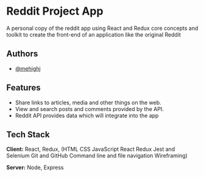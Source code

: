
# Reddit Project App

A personal copy of the reddit app using React and Redux core concepts and toolkit to create the front-end of an application like the original Reddit


## Authors

- [@mehighj](https://github.com/mehighJinga/Reddit-App-Project)


## Features

- Share links to articles, media and other things on the web. 
- View and search posts and comments provided by the API.
- Reddit API provides data which will integrate into the app


## Tech Stack

**Client:** React, Redux, 
(HTML
CSS
JavaScript
React
Redux
Jest and Selenium
Git and GitHub
Command line and file navigation
Wireframing)

**Server:** Node, Express

